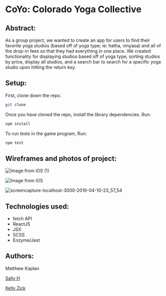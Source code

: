 # CoYo: Colorado Yoga Collective

## Abstract:

As a group project, we wanted to create an app for users to find their favorite yoga studios (based off of yoga type; ie: hatha, vinyasa) and all of the drop-in fees so that they had everything in one place. We created functionality for displaying studios based off of yoga type, sorting studios by price, display all studios, and a search bar to search for a specific yoga studio upon hitting the return key. 


## Setup:

First, clone down the repo.

```bash
git clone 
```

Once you have cloned the repo, install the library dependencies. Run:

```bash
npm install
```
To run tests in the game program, Run:
```bash
npm test
```

## Wireframes and photos of project:

![Image from iOS (1)](https://user-images.githubusercontent.com/40863560/55840512-dab94c00-5ae8-11e9-8668-dead5f46e172.jpg)

![Image from iOS](https://user-images.githubusercontent.com/40863560/55840516-dd1ba600-5ae8-11e9-8d20-af467fc340d0.jpg)

![screencapture-localhost-3000-2019-04-10-23_57_54](https://user-images.githubusercontent.com/40863560/55934082-bf376980-5bec-11e9-8c54-fc62890e1509.jpg)

## Technologies used:

* fetch API 
* ReactJS 
* JSX 
* SCSS
* Enzyme/Jest

## Authors:

Matthew Kaplan

[Sally H](https://github.com/SallyH3)

[Kelly Zick](https://github.com/misskelly)

